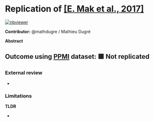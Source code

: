 # Replication of [[E. Mak et al., 2017]](https://www.sciencedirect.com/science/article/pii/S0197458017300830)

[![nbviewer](https://img.shields.io/badge/view%20on-nbviewer-brightgreen.svg)](https://nbviewer.org/github/LivingPark-MRI/mak-etal/blob/main/mak-etal-2017.ipynb)

**Contributor:** @mathdugre / Mathieu Dugré

**Abstract**

>

## Outcome using [PPMI](https://www.ppmi-info.org/) dataset: 🟥 Not replicated

### External review

- >

### Limitations

**TLDR**

-
